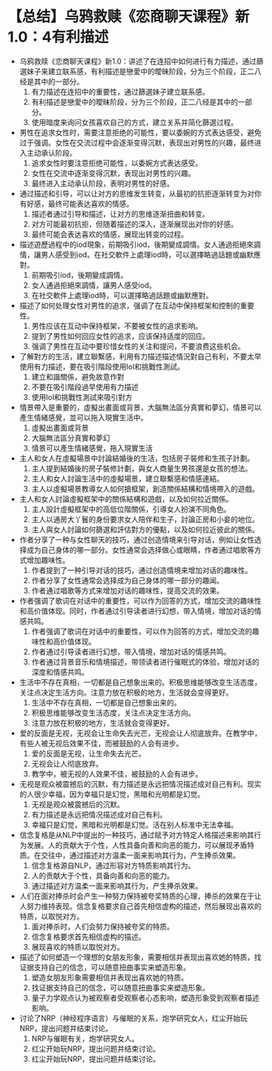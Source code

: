 # 【总结】乌鸦救赎《恋商聊天课程》新1.0：4有利描述

-   乌鸦救赎《恋商聊天课程》新1.0：讲述了在连招中如何进行有力描述，通过篩選妹子来建立联系感，有利描述是戀愛中的曖昧阶段，分为三个阶段，正二八经是其中的一部分。
    1.  有力描述在连招中的重要性，通过篩選妹子建立联系感。
    2.  有利描述是戀愛中的曖昧阶段，分为三个阶段，正二八经是其中的一部分。
    3.  使用暗度来询问女孩喜欢自己的方式，建立关系并简化篩選过程。
-   男性在追求女性时，需要注意拒绝的可能性，要以委婉的方式表达感受，避免过于强调。女性在交流过程中会逐渐变得沉默，表现出对男性的兴趣，最终进入主动承认阶段。
    1.  追求女性时要注意拒绝可能性，以委婉方式表达感受。
    2.  女性在交流中逐渐变得沉默，表现出对男性的兴趣。
    3.  最终进入主动承认阶段，表明对男性的好感。
-   通过描述和引导，可以让对方的思维发生转变，从最初的抗拒逐渐转变为对你有好感，最终可能表达喜欢的情感。
    1.  描述者通过引导和描述，让对方的思维逐渐扭曲和转变。
    2.  对方可能最初抗拒，但随着描述的深入，逐渐展现出对你的好感。
    3.  最终可能会表达喜欢的情感，展现出转变的过程。
-   描述遊歷過程中的iod現象，前期吸引iod，後期變成調情。女人通過拒絕來調情，讓男人感受到iod。在社交軟件上處理iod時，可以選擇略過話題或幽默應對。
    1.  前期吸引iod，後期變成調情。
    2.  女人通過拒絕來調情，讓男人感受iod。
    3.  在社交軟件上處理iod時，可以選擇略過話題或幽默應對。
-   描述了如何处理女性对男性的追求，强调了在互动中保持框架和控制的重要性。
    1.  男性应该在互动中保持框架，不要被女性的追求影响。
    2.  提到了男性如何回应女性的追求，应该保持适度的回应。
    3.  强调了男性在互动中要珍惜女性的关注和提问，不要浪费这些机会。
-   了解對方的生活，建立聯繫感，利用有力描述描述情況對自己有利，不要太早使用有力描述，要在吸引階段使用IoI和挑戰性測試。
    1.  建立和諧關係，避免故意作對
    2.  不要在吸引階段過早使用有力描述
    3.  使用IoI和挑戰性測試來吸引對方
-   情景帶入是重要的，虛擬出畫面或背景，大腦無法區分真實和夢幻，情景可以產生情緒感覺，並可以拖入現實生活中。
    1.  虛擬出畫面或背景
    2.  大腦無法區分真實和夢幻
    3.  情景可以產生情緒感覺，拖入現實生活
-   主人和女人在虛擬場景中討論結婚後的生活，包括房子裝修和生孩子計劃。
    1.  主人提到結婚後的房子裝修計劃，與女人商量生男孩還是女孩的想法。
    2.  主人和女人討論生活中的虛擬場景，建立聯繫感和情感連結。
    3.  主人以虛擬場景教導女人如何搶框架，創造關係結構和情境帶入的遊戲。
-   主人和女人討論虛擬框架中的關係結構和遊戲，以及如何拉近關係。
    1.  主人設計虛擬框架中的高低位階關係，引導女人扮演不同角色。
    2.  主人以通房大丫鬟的身份要求女人陪伴和生子，討論正房和小妾的地位。
    3.  主人與女人討論如何篩選和評估對方的優點，以及如何拉近彼此的關係。
-   作者分享了一种与女性聊天的技巧，通过创造情境来引导对话，例如让女性选择成为自己身体的哪一部分。女性通常会选择做心或眼睛，作者通过唱歌等方式增加趣味性。
    1.  作者提到了一种引导对话的技巧，通过创造情境来增加对话的趣味性。
    2.  作者分享了女性通常会选择成为自己身体的哪一部分的趣闻。
    3.  作者通过唱歌等方式来增加对话的趣味性，提高交流的效果。
-   作者强调了歌词在对话中的重要性，可以作为回答的方式，增加交流的趣味性和高价值体现。同时，作者通过引导读者进行幻想，带入情境，增加对话的情感共鸣。
    1.  作者强调了歌词在对话中的重要性，可以作为回答的方式，增加交流的趣味性和高价值体现。
    2.  作者通过引导读者进行幻想，带入情境，增加对话的情感共鸣。
    3.  作者通过背景音乐和情境描述，带领读者进行催眠式的体验，增加对话的深度和情感共鸣。
-   生活中不存在真相，一切都是自己想象出来的。积极思维能够改变生活态度，关注点决定生活方向。注意力放在积极的地方，生活就会变得更好。
    1.  生活中不存在真相，一切都是自己想象出来的。
    2.  积极思维能够改变生活态度，关注点决定生活方向。
    3.  注意力放在积极的地方，生活就会变得更好。
-   爱的反面是无视，无视会让生命失去光芒，无视会让人彻底放弃。在教学中，有些人被无视后效果不佳，而被鼓励的人会有进步。
    1.  爱的反面是无视，让生命失去光芒。
    2.  无视会让人彻底放弃。
    3.  教学中，被无视的人效果不佳，被鼓励的人会有进步。
-   无视是观众被震撼后的沉默，有力描述是永远把情况描述成对自己有利。现实的人很少幸福，因为幸福只是幻觉，黑暗和光明都是幻觉。
    1.  无视是观众被震撼后的沉默。
    2.  有力描述是永远把情况描述成对自己有利。
    3.  幸福只是幻觉，黑暗和光明都是幻觉。活在别人标准中无法幸福。
-   信念复格是从NLP中提出的一种技巧，通过赋予对方特定人格描述来影响其行为发展。人的贡献大于个性，人性具备向善和向恶的能力，可以展现矛盾特质。在交往中，通过描述对方温柔一面来影响其行为，产生捧杀效果。
    1.  信念复格源自NLP，通过形容对方特质影响其行为。
    2.  人的贡献大于个性，具备向善和向恶的能力。
    3.  通过描述对方温柔一面来影响其行为，产生捧杀效果。
-   人们在面对捧杀时会产生一种努力保持被夸奖特质的心理，捧杀的效果在于让人努力维持表现。信念复格要求自己首先相信虚构的描述，然后展现出喜欢的特质，以取悦对方。
    1.  面对捧杀时，人们会努力保持被夸奖的特质。
    2.  信念复格要求首先相信虚构的描述。
    3.  展现喜欢的特质以取悦对方。
-   描述了如何塑造一个理想的女朋友形象，需要相信并表现出喜欢她的特质，找证据支持自己的信念，可以随意扭曲事实来塑造形象。
    1.  塑造女朋友形象需要相信并表现出喜欢她的特质。
    2.  找证据支持自己的信念，可以随意扭曲事实来塑造形象。
    3.  量子力学观点认为被观察者受观察者心态影响，塑造形象受到观察者描述影响。
-   讨论了NRP（神经程序语言）与催眠的关系，炮学研究女人，红尘开始玩NRP，提出问题并结束讨论。
    1.  NRP与催眠有关，炮学研究女人。
    2.  红尘开始玩NRP，提出问题并结束讨论。
    3.  红尘开始玩NRP，提出问题并结束讨论。